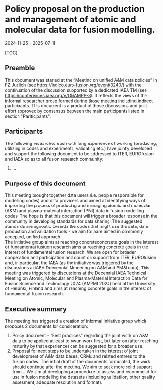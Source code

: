 
# Policy proposal on the production and management of atomic and molecular data for fusion modelling.

2024-11-25 – 2025-07-11

[TOC]

## Preamble

This document was started at the “Meeting on unified A&M data policies” in FZ Juelich (see https://indico.euro-fusion.org/event/3240/) with the continuation of the discussion supported by a dedicated IAEA TM  (see https://conferences.iaea.org/e/GNAMPP-3). It reflects the views of the informal researcher group formed during those meeting including indirect participants.
This document is a product of those discussions and joint effort approved by consensus between the main participants listed in section "Pariticipants".

## Participants

The following researches each with long experience of working (producing, utilizing in codes and experiments, validating etc.) have jointly developed and support the following document to be addressed to ITER, EUROfusion and IAEA so as to all fusion research community:

1. ...


## Purpose of this document
This meeting brought together data users (i.e. people responsible for modelling codes) and data providers and aimed at identifying ways of improving the process of producing and managing atomic and molecular (A&M) and plasma-material interaction (PMI) data in fusion modelling codes.   The hope is that this document will trigger a broader response in the community in developing standards for data sharing.  The suggested standards are agnostic towards the codes that might use the data, data production and validation tools - we aim for aare aimed in commonly accepted, unified approach.   
The initiative group aims at reaching concreteconcreete goals in the interest of fundamental fusiuon research aims at reaching concrete goals in the interest of fundamental fusion research. We are open for broader cooperation and participation and count on support from ITER, EUROfusion and, in particular, the IAEA (as the initiative was triggered by the discussions at IAEA Ddecennial Mmeeting on A&M and PMSI data),
This meeting was triggered by discussions at the Decennial IAEA Technical Meeting on Atomic, Molecular and Plasma-Material Interaction Data for Fusion Science and Technology 2024 (AMPMI 2024) held at the University of Helsinki, Finland and aims at reaching concrete goals in the interest of fundamental fusion research. 


## Executive summary

The meeting has triggered a creation of informal initiative group which proposes 2 documents for consideration:
1)	Policy document - “Best practices”  regarding the joint work on A&M data to be applied at least to owun work first,  but later on (after reaching maturity by that experience) can be suggested for a broader use.
2)	Proposal for next steps to be undertaken in the interest of joint development of A&M data bases, CRMs and related entrees to the fusion codes. 
The initial draft of the documents formulated, the work should continue after the meeting. 
We aim to seek more solid support from… 
We aim at developing a procedure to assess and recommend for use in fusion modelling the datasets (including validatiion, other quality assesment, adequate resolution and format). 





